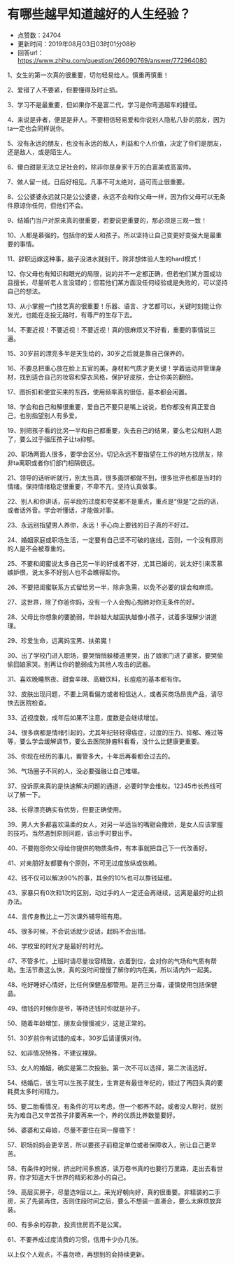 # 有哪些越早知道越好的人生经验？
- 点赞数：24704
- 更新时间：2019年08月03日03时01分08秒
- 回答url：https://www.zhihu.com/question/266090769/answer/772964080
<body>
 <p data-pid="lUEFyTTx">1、女生的第一次真的很重要，切勿轻易给人。慎重再慎重！</p>
 <p data-pid="UmOmUv_L">2、爱错了人不要紧，但要懂得及时止损。</p>
 <p data-pid="7rcqovUi">3、学习不是最重要，但如果你不是富二代，学习是你弯道超车的捷径。</p>
 <p data-pid="GcOb_dou">4、来说是非者，便是是非人。不要相信轻易爱和你说别人隐私八卦的朋友，因为ta一定也会同样说你。</p>
 <p data-pid="IOLqjQGM">5、没有永远的朋友，也没有永远的敌人，利益和个人价值，决定了你们是朋友，还是敌人，或是陌生人。</p>
 <p data-pid="gkX6S1eM">6、傻白甜是无法立足社会的，除非你是身家千万的白富美或高富帅。</p>
 <p data-pid="fB5NfKMR">7、做人留一线，日后好相见。凡事不可太绝对，适可而止很重要。</p>
 <p data-pid="5Uhze_00">8、公公婆婆永远就只是公公婆婆，永远不会和你父母一样，因为你父母可以无条件原谅你任何，但他们不会。</p>
 <p data-pid="LRs0dmef">9、结婚门当户对原来真的很重要，若要说更重要的，那必须是三观一致！</p>
 <p data-pid="zsO8SpXo">10、人都是慕强的，包括你的爱人和孩子。所以坚持让自己变更好变强大是最重要的事情。</p>
 <p data-pid="mwjR8fef">11、辞职远嫁这种事，脑子没进水就别干。除非想体验人生的hard模式！</p>
 <p data-pid="oyq9-hwP">12、你父母也有知识和眼光的局限，说的并不一定都正确，但若他们某方面成功且擅长，尽量听老人言没错的；但若他们某方面没任何经验或是失败的，可以坚持自己的想法。</p>
 <p data-pid="pZTd5uJc">13、从小掌握一门技艺真的很重要！乐器、语言、才艺都可以，关键时刻能让你发光，也能在走投无路时，有尊严的生存下去。</p>
 <p data-pid="49NXaIEC">14、不要近视！不要近视！不要近视！真的很麻烦又不好看，重要的事情说三遍。</p>
 <p data-pid="eTcOqjv8">15、30岁前的漂亮多半是天生给的，30岁之后就是靠自己保养的。</p>
 <p data-pid="NFlg8aP1">16、不要总把重心放在脸上五官的美，身材和气质才更关键！学着运动并管理身材，找到适合自己的妆容和穿衣风格，保护好皮肤，会让你美的翻倍。</p>
 <p data-pid="FyNQeVN6">17、图折扣和便宜买来的东西，使用频率真的很低，基本都会闲置。</p>
 <p data-pid="9GGCuMHj">18、学会和自己和解很重要，爱自己不要只是嘴上说说，若你都没有真正爱自己，也别指望别人有多爱。</p>
 <p data-pid="kLxL6wJa">19、别把孩子看的比另一半和自己都重要，失去自己的结果，要么老公和别人跑了，要么过于强压孩子让ta抑郁。</p>
 <p data-pid="SBvye5Ly">20、职场两面人很多，要学会区分。切记永远不要指望在工作的地方找朋友，除非ta离职或者你们部门相隔很远。</p>
 <p data-pid="zD9FOpzp">21、领导的话听听就行，别太当真，很多画饼都做不到，很多批评也都是当时的情绪。保持情绪稳定很重要，不卑不亢，坚持认真做事。</p>
 <p data-pid="jfAAF0VX">22、别人和你讲话，前半段的过度和夸奖都不是重点，重点是“但是”之后的话，或者话外音。学会听懂话，才能做对事。</p>
 <p data-pid="9fQ4K9p4">23、永远别指望男人养你，永远！手心向上要钱的日子真的不好过。</p>
 <p data-pid="Cyt3BByG">24、婚姻家庭或职场生活，一定要有自己坚不可破的底线，否则，一个没有原则的人是不会被尊重的。</p>
 <p data-pid="m9GiS5Cz">25、不要和闺蜜说太多自己另一半的好或者不好，尤其已婚的，说太好引来羡慕嫉妒恨，说太多不好别人也不会瞧得起你。</p>
 <p data-pid="Lmh4003N">26、不要把闺蜜联系方式留给另一半，除非急需，以免不必要的误会和麻烦。</p>
 <p data-pid="8Xx8Uo0G">27、这世界，除了你爸你妈，没有一个人会掏心掏肺对你无条件的好。</p>
 <p data-pid="8Mn2lers">28、父母比你想象的要脆弱，年龄越大越固执越像小孩子，试着多理解少讲道理。</p>
 <p data-pid="8onUqhAG">29、珍爱生命，远离妈宝男、扶弟魔！</p>
 <p data-pid="sAB0674y">30、出了学校门进入职场，要哭悄悄躲楼道里哭，出了娘家门进了婆家，要哭偷偷回娘家哭。别再让你的脆弱成为其他人攻击的武器。</p>
 <p data-pid="-UOHhN0U">31、喜欢晚睡熬夜、甜食辛辣、高糖饮料，长痘痘的基本都有你。</p>
 <p data-pid="yPgr0yzI">32、皮肤出现问题，不要上网看偏方或者相信达人，或者买商场昂贵产品，请尽快去医院检查。</p>
 <p data-pid="DOSf2QiY">33、近视度数，成年后如果不注意，度数是会继续增加。</p>
 <p data-pid="csPUoaCt">34、很多病都是情绪引起的，尤其年纪轻轻得癌症，过度的压力、抑郁、难过等等，要么学会缓解调节，要么去医院肿瘤科看看，没什么比健康更重要。</p>
 <p data-pid="Sr7POlCu">35、你现在经历的事儿，甭管多大，十年后再看都会过去的。</p>
 <p data-pid="9CHNKeBa">36、气场圈子不同的人，没必要强融让自己难堪。</p>
 <p data-pid="b8TIlJG_">37、投诉原来真的是快速解决问题的通道，必要时学会维权。12345市长热线可以了解一下。</p>
 <p data-pid="1BAO_Lzb">38、长得漂亮确实有优势，但要正确使用。</p>
 <p data-pid="gB7RY4fP">39、男人大多都喜欢温柔的女人，对另一半适当的嘴甜会撒娇，是女人应该掌握的技巧。当然遇到原则问题，该出手时要出手。</p>
 <p data-pid="BMAcRKcy">40、不要抱怨你父母给你提供的物质条件，有本事就把自己下一代改善好。</p>
 <p data-pid="WMU6VJQJ">41、对亲朋好友都要有个原则，不可无过度放纵或依赖。</p>
 <p data-pid="Az_Q-qSa">42、钱不仅可以解决90%的事，其余的10%也可以靠钱延缓。</p>
 <p data-pid="4G9YEkcq">43、家暴只有0次和1次的区别，动过手的人一定还会再继续，远离是最好的止损办法。</p>
 <p data-pid="40BKe6lM">44、言传身教比上一万次课外辅导班有用。</p>
 <p data-pid="a-5msq6t">45、很多时候，不会说话就少说话，起码不会出错。</p>
 <p data-pid="iLSuGTPl">46、学校里的时光才是最好的时光。</p>
 <p data-pid="FjKe3j6S">47、不管多忙，上班时请尽量妆容精致，衣着到位，会对你的气场和气质有帮助。生活节奏这么快，真的没时间慢慢了解你的内在美，所以请内外一起美。</p>
 <p data-pid="zhvHN8zs">48、吃好睡好心情好，比任何保健品都管用。是药三分毒，谨慎使用包括保健品。</p>
 <p data-pid="EVl9fes9">49、借钱的时候你是爷，等待还钱时你就是孙子。</p>
 <p data-pid="7MX9uWr9">50、随着年龄增加，朋友会慢慢减少，这是正常的。</p>
 <p data-pid="durxa5RE">51、30岁前你有试错的成本，30岁后请谨慎对待。</p>
 <p data-pid="oJEX86Gk">52、如非情况特殊，不建议裸辞。</p>
 <p data-pid="VwUG4qfU">53、女人的婚姻，确实是第二次投胎。第一次不可以选择，第二次请选好。</p>
 <p data-pid="38LlB1en">54、结婚后，该生可以生孩子就生，生育是有最佳年纪的，错过了再回头真的要耗费太多时间精力。</p>
 <p data-pid="4KDKwYDR">55、要二胎看情况，有条件的可以考虑，但一个都养不起，或者没人帮衬，就别先为难自己又辛苦孩子非要再来一个，养的优质比养数量要好。</p>
 <p data-pid="wx9cIP5C">56、婆婆和丈母娘，尽量不要住在同一屋檐下！</p>
 <p data-pid="83MtPlrL">57、职场妈妈会更辛苦，所以要孩子前稳定单位或者保障收入，别让自己更辛苦。</p>
 <p data-pid="zMllyOja">58、有条件的时候，挤出时间多旅游，读万卷书真的也要行万里路，走出去看世界，你才知道大千世界的精彩和渺小的自己。</p>
 <p data-pid="dai_fCH-">59、高层买房子，尽量选9层以上。采光好朝向好，真的很重要。非精装的二手房，买了先装再住，否则住段时间之后，要么不想装一直凑合，要么太麻烦放弃装。</p>
 <p data-pid="rfCqoGqH">60、有多余的存款，投资住房而不是公寓。</p>
 <p data-pid="ouPSL5dK">61、不要养成过度消费的习惯，信用卡少办几张。</p>
 <p data-pid="N76yFmAu">以上仅个人观点，不喜勿喷，再想到的会持续更新。</p>
 <p></p>
 <p></p>
 <p></p>
</body>